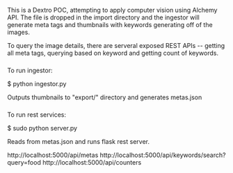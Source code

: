 This is a Dextro POC, attempting to apply computer vision using Alchemy API.  The file is dropped in the import directory and the ingestor will generate meta tags and thumbnails with keywords generating off of the images.  

To query the image details, there are serveral exposed REST APIs -- getting all meta tags, querying based on keyword and getting count of keywords.

###

To run ingestor:

$ python ingestor.py

Outputs thumbnails to "export/" directory and generates metas.json

###

To run rest services:

$ sudo python server.py

Reads from metas.json and runs flask rest server.

http://localhost:5000/api/metas
http://localhost:5000/api/keywords/search?query=food
http://localhost:5000/api/counters
